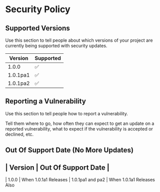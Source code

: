 # Security Policy

## Supported Versions

Use this section to tell people about which versions of your project are
currently being supported with security updates.

| Version | Supported          |
| ------- | ------------------ |
| 1.0.0   | :white_check_mark: |
| 1.0.1pa1  | :white_check_mark:                |
| 1.0.1pa2   | :white_check_mark: |

## Reporting a Vulnerability

Use this section to tell people how to report a vulnerability.

Tell them where to go, how often they can expect to get an update on a
reported vulnerability, what to expect if the vulnerability is accepted or
declined, etc.

## Out Of Support Date (No More Updates)

| Version | Out Of Support Date |
-------------------------------
| 1.0.0 | When 1.0.1a1 Releases
| 1.0.1pa1 and pa2 | When 1.0.1a1 Releases Also
